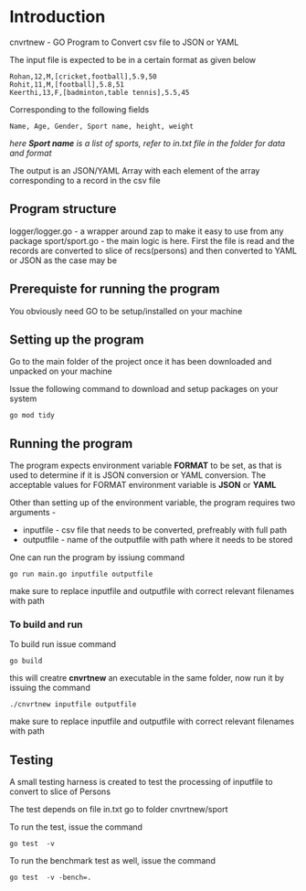 # Introduction
cnvrtnew - GO Program to Convert csv file to JSON or YAML

The input file is expected to be in a certain format as given below

`Rohan,12,M,[cricket,football],5.9,50`  
`Rohit,11,M,[football],5.8,51`  
`Keerthi,13,F,[badminton,table tennis],5.5,45` 

Corresponding to the following fields

`Name, Age, Gender, Sport name, height, weight` 

*here **Sport name** is a list of sports, refer to in.txt file in the folder for data and format*

The output is an JSON/YAML Array with each element of the array corresponding to a record in the csv file

## Program structure

logger/logger.go - a wrapper around zap to make it easy to use from any package
sport/sport.go - the main logic is here. First the file is read and the records are converted to slice of recs(persons) and then converted to YAML or JSON as the case may be

## Prerequiste for running the program

You obviously need GO to be setup/installed on your machine

## Setting up the program
Go to the main folder of the project once it has been downloaded and unpacked on your machine

Issue the following command to download and setup packages on your system

`go mod tidy`

## Running the program

The program expects environment variable **FORMAT** to be set, as that is  used to determine if it is JSON conversion or YAML conversion. The acceptable values for FORMAT environment variable is **JSON** or **YAML**

Other than setting up of the environment variable, the program requires two arguments - 
- inputfile - csv file that needs to be converted, prefreably with full path
- outputfile - name of the outputfile with path where it needs to be stored

One can run the program by issiung command

`go run main.go inputfile outputfile`  

make sure to replace inputfile and outputfile with correct relevant filenames with path

### To build and run

To build run issue command

`go build`

this will creatre **cnvrtnew** an executable in the same folder, now run it by issuing the command

`./cnvrtnew inputfile outputfile`   

make sure to replace inputfile and outputfile with correct relevant filenames with path
## Testing
A small testing harness is created to test the processing of inputfile to convert to slice of Persons

The test depends on file in.txt go to folder cnvrtnew/sport

To run the test, issue the command

`go test  -v`

To run the benchmark test as well, issue the command

`go test  -v -bench=.`


